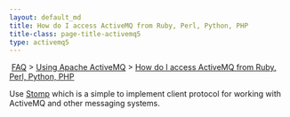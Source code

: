 ```yaml
---
layout: default_md
title: How do I access ActiveMQ from Ruby, Perl, Python, PHP 
title-class: page-title-activemq5
type: activemq5
---
```


 [FAQ](faq) > [Using Apache ActiveMQ](using-apache-activemq) > [How do I access ActiveMQ from Ruby, Perl, Python, PHP](how-do-i-access-activemq-from-ruby-perl-python-php)


Use [Stomp](http://stomp.codehaus.org/) which is a simple to implement client protocol for working with ActiveMQ and other messaging systems.

